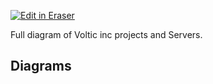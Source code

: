 <p><a target="_blank" href="https://app.eraser.io/workspace/36K0xpSWpvJlpF8Xsahc" id="edit-in-eraser-github-link"><img alt="Edit in Eraser" src="https://firebasestorage.googleapis.com/v0/b/second-petal-295822.appspot.com/o/images%2Fgithub%2FOpen%20in%20Eraser.svg?alt=media&amp;token=968381c8-a7e7-472a-8ed6-4a6626da5501"></a></p>

Full diagram of Voltic inc projects and Servers.


<!-- eraser-additional-content -->
## Diagrams
<!-- eraser-additional-files -->
<a href="/Diagram-Voltic Inc. Teams and Projects Flow Chart-1.eraserdiagram" data-element-id="00EVOZ7n_e1ZpSA-5uEqz"><img src="undefined" alt="" data-element-id="00EVOZ7n_e1ZpSA-5uEqz" /></a>
<!-- end-eraser-additional-files -->
<!-- end-eraser-additional-content -->
<!--- Eraser file: https://app.eraser.io/workspace/36K0xpSWpvJlpF8Xsahc --->